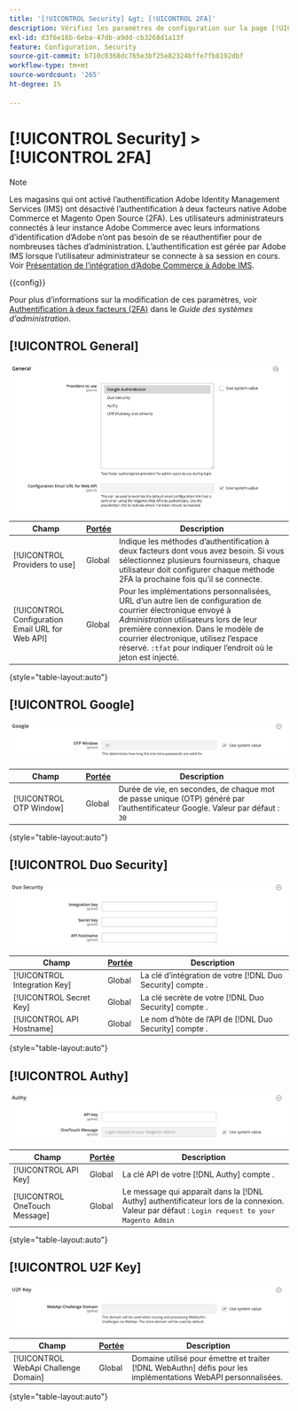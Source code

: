 ```yaml
---
title: '[!UICONTROL Security] &gt; [!UICONTROL 2FA]'
description: Vérifiez les paramètres de configuration sur la page [!UICONTROL Security] &gt; [!UICONTROL 2FA] de l’administrateur Commerce.
exl-id: d3f6e16b-6eba-47db-a9dd-cb3268d1a13f
feature: Configuration, Security
source-git-commit: b710c0368dc765e3bf25e82324bffe7fb8192dbf
workflow-type: tm+mt
source-wordcount: '265'
ht-degree: 1%

---
```


# [!UICONTROL Security] > [!UICONTROL 2FA]

>[!NOTE]
>
>Les magasins qui ont activé l’authentification Adobe Identity Management Services (IMS) ont désactivé l’authentification à deux facteurs native Adobe Commerce et Magento Open Source (2FA). Les utilisateurs administrateurs connectés à leur instance Adobe Commerce avec leurs informations d’identification d’Adobe n’ont pas besoin de se réauthentifier pour de nombreuses tâches d’administration. L’authentification est gérée par Adobe IMS lorsque l’utilisateur administrateur se connecte à sa session en cours. Voir [Présentation de l’intégration d’Adobe Commerce à Adobe IMS](https://experienceleague.adobe.com/docs/commerce-admin/start/admin/ims/adobe-ims-integration-overview.html).

{{config}}

Pour plus d’informations sur la modification de ces paramètres, voir [Authentification à deux facteurs (2FA)](../../systems/security-two-factor-authentication.md) dans le _Guide des systèmes d’administration_.

## [!UICONTROL General]

![Général](./assets/2fa-general.png)<!-- zoom -->

| Champ | [Portée](../../getting-started/websites-stores-views.md#scope-settings) | Description |
|--- |--- |--- |
| [!UICONTROL Providers to use] | Global | Indique les méthodes d’authentification à deux facteurs dont vous avez besoin. Si vous sélectionnez plusieurs fournisseurs, chaque utilisateur doit configurer chaque méthode 2FA la prochaine fois qu’il se connecte. |
| [!UICONTROL Configuration Email URL for Web API] | Global | Pour les implémentations personnalisées, URL d’un autre lien de configuration de courrier électronique envoyé à _Administration_ utilisateurs lors de leur première connexion. Dans le modèle de courrier électronique, utilisez l’espace réservé. `:tfat` pour indiquer l’endroit où le jeton est injecté. |

{style="table-layout:auto"}

## [!UICONTROL Google]

![Google](./assets/2fa-google.png)<!-- zoom -->

| Champ | [Portée](../../getting-started/websites-stores-views.md#scope-settings) | Description |
|--- |--- |--- |
| [!UICONTROL OTP Window] | Global | Durée de vie, en secondes, de chaque mot de passe unique (OTP) généré par l’authentificateur Google. Valeur par défaut : `30` |

{style="table-layout:auto"}

## [!UICONTROL Duo Security]

![Duo Security](./assets/2fa-duo-security.png)<!-- zoom -->

| Champ | [Portée](../../getting-started/websites-stores-views.md#scope-settings) | Description |
|--- |--- |--- |
| [!UICONTROL Integration Key] | Global | La clé d’intégration de votre [!DNL Duo Security] compte . |
| [!UICONTROL Secret Key] | Global | La clé secrète de votre [!DNL Duo Security] compte . |
| [!UICONTROL API Hostname] | Global | Le nom d’hôte de l’API de [!DNL Duo Security] compte . |

{style="table-layout:auto"}

## [!UICONTROL Authy]

![Création](./assets/2fa-authy.png)<!-- zoom -->

| Champ | [Portée](../../getting-started/websites-stores-views.md#scope-settings) | Description |
|--- |--- |--- |
| [!UICONTROL API Key] | Global | La clé API de votre [!DNL Authy] compte . |
| [!UICONTROL OneTouch Message] | Global | Le message qui apparaît dans la [!DNL Authy] authentificateur lors de la connexion. Valeur par défaut : `Login request to your Magento Admin` |

{style="table-layout:auto"}

## [!UICONTROL U2F Key]

![Clé U2F](./assets/2fa-u2f-key.png)<!-- zoom -->

| Champ | [Portée](../../getting-started/websites-stores-views.md#scope-settings) | Description |
|--- |--- |--- |
| [!UICONTROL WebApi Challenge Domain] | Global | Domaine utilisé pour émettre et traiter [!DNL WebAuthn] défis pour les implémentations WebAPI personnalisées. |

{style="table-layout:auto"}
